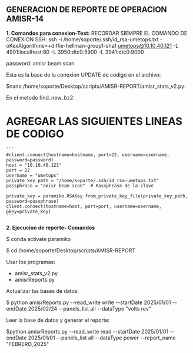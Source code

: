 **GENERACION DE REPORTE DE OPERACION AMISR-14**
---
**1. Comandos para conexion-Test:**
RECORDAR SIEMPRE EL COMANDO DE CONEXION SSH:
ssh -i /home/soporte/.ssh/id_rsa-umetops.txt   -oKexAlgorithms=+diffie-hellman-group1-sha1 umetops@10.10.40.121 -L 4901:localhost:80 -L 3950:dtc0:5900 -L 3941:dtc0:9000

password: amisr beam scan

Esta es la base de la conexion
UPDATE de  codigo en el archivo:

$nano  /home/soporte/Desktop/scripts/AMISR-REPORT/amisr_stats_v2.py:

En el metodo find_new_bz2:

# AGREGAR LAS SIGUIENTES LINEAS DE CODIGO
    ```
    #client.connect(hostname=hostname, port=22, username=username, password=password)
    host = "10.10.40.121"
    port = 22
    username = "umetops"
    private_key_path = "/home/soporte/.ssh/id_rsa-umetops.txt"
    passphrase = "amisr beam scan"  # Passphrase de la clave

    private_key = paramiko.RSAKey.from_private_key_file(private_key_path, password=passphrase)
    client.connect(hostname=host, port=port, username=username, pkey=private_key)
    ```

**2. Ejecucion de reporte- Comandos**

$ conda activate paramiko

$ cd /home/soporte/Desktop/scripts/AMISR-REPORT

Usar  los programas:

* amisr_stats_v2.py
* amisrReports.py

Actualizar las bases de datos:

$ python amisrReports.py  --read_write write  --startDate  2025/01/01 --endDate 2025/02/24 --panels_list all --dataType "volts rev"

Leer la base de datos y generar el reporte:

$python amisrReports.py  --read_write read  --startDate  2025/01/01 --endDate 2025/01/01 --panels_list all --dataType power --report_name "FEBRERO_2025"


